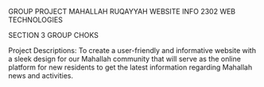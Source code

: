 GROUP PROJECT
MAHALLAH RUQAYYAH WEBSITE
INFO 2302 WEB TECHNOLOGIES

SECTION 3
GROUP CHOKS

Project Descriptions:
To create a user-friendly and informative website with a sleek design for our Mahallah community that will serve as
the online platform for new residents to get the latest information regarding Mahallah news and activities.



